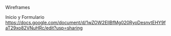 Wireframes

Inicio y Formulario
https://docs.google.com/document/d/1wZOW2EllBfMg020RyoDesnvtEHY9faT29xo82VNuHRc/edit?usp=sharing
